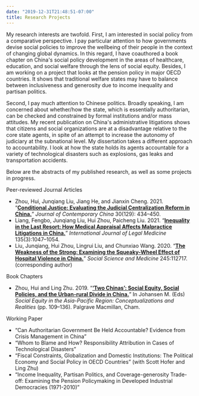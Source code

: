 ```yaml
---
date: "2019-12-31T21:48:51-07:00"
title: Research Projects
---
```


My research interests are twofold. First, I am interested in social policy from a comparative perspective. I pay particular attention to how governments devise social policies to improve the wellbeing of their people in the context of changing global dynamics. In this regard, I have coauthored a book chapter on China's social policy development in the areas of healthcare, education, and social welfare through the lens of social equity. Besides, I am working on a project that looks at the pension policy in major OECD countries. It shows that traditional welfare states may have to balance between inclusiveness and generosity due to income inequality and partisan politics.

Second, I pay much attention to Chinese politics. Broadly speaking, I am concerned about whether/how the state, which is essentially authoritarian, can be checked and constrained by formal institutions and/or mass attitudes. My recent publication on China's administrative litigations shows that citizens and social organizations are at a disadvantage relative to the core state agents, in spite of an attempt to increase the autonomy of judiciary at the subnational level. My dissertation takes a different approach to accountability. I look at how the state holds its agents accountable for a variety of technological disasters such as explosions, gas leaks and transportation accidents. 

Below are the abstracts of my published research, as well as some projects in progress.

Peer-reviewed Journal Articles

+ Zhou, Hui, Junqiang Liu, Jiang He, and Jianxin Cheng. 2021. “[**Conditional Justice: Evaluating the Judicial Centralization Reform in China.**](/2021_Conditional_Justice.pdf)” *Journal of Contemporary China* 30(129): 434–450.
+ Liang, Fengbo, Junqiang Liu, Hui Zhou, Paicheng Liu. 2021. “[**Inequality in the Last Resort: How Medical Appraisal Affects Malpractice Litigations in China.**](/2021_Inequality_in_the_last_resort.pdf)” *International Journal of Legal Medicine* 135(3):1047–1054.
+ Liu, Junqiang, Hui Zhou, Lingrui Liu, and Chunxiao Wang. 2020. “[**The Weakness of the Strong: Examining the Squeaky-Wheel Effect of Hospital Violence in China.**](/2020_Hospital_Violence.pdf)” *Social Science and Medicine* 245:112717. (corresponding author)

Book Chapters

* Zhou, Hui and Ling Zhu. 2019. “[**‘Two Chinas’: Social Equity, Social Policies, and the Urban-rural Divide in China.**](https://doi.org/10.1007/978-3-030-15919-1_7)” In Johansen M. (Eds) *Social Equity in the Asia-Pacific Region: Conceptualizations and Realities* (pp. 109–136). Palgrave Macmillan, Cham.

Working Paper

+ “Can Authoritarian Government Be Held Accountable? Evidence from Crisis Management in China”
+ “Whom to Blame and How? Responsibility Attribution in Cases of Technological Disasters”
+ “Fiscal Constraints, Globalization and Domestic Institutions: The Political Economy and Social Policy in OECD Countries” (with Scott Hofer and Ling Zhu)
+ “Income Inequality, Partisan Politics, and Coverage-generosity Trade-off: Examining the Pension Policymaking in Developed Industrial Democracies (1971-2010)”
